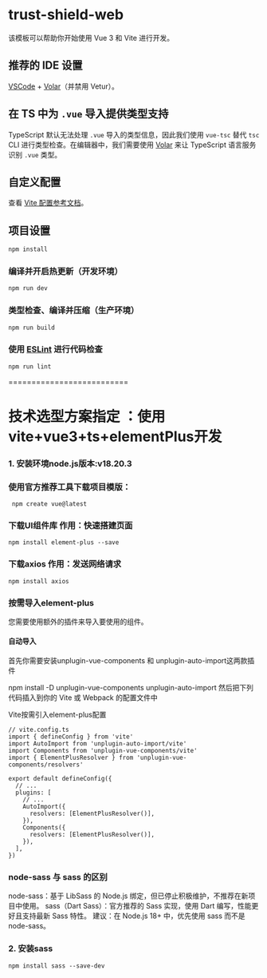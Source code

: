 # trust-shield-web

该模板可以帮助你开始使用 Vue 3 和 Vite 进行开发。

## 推荐的 IDE 设置

[VSCode](https://code.visualstudio.com/) + [Volar](https://marketplace.visualstudio.com/items?itemName=Vue.volar)（并禁用 Vetur）。

## 在 TS 中为 `.vue` 导入提供类型支持

TypeScript 默认无法处理 `.vue` 导入的类型信息，因此我们使用 `vue-tsc` 替代 `tsc` CLI 进行类型检查。在编辑器中，我们需要使用 [Volar](https://marketplace.visualstudio.com/items?itemName=Vue.volar) 来让 TypeScript 语言服务识别 `.vue` 类型。

## 自定义配置

查看 [Vite 配置参考文档](https://vite.dev/config/)。

## 项目设置

```sh
npm install
```

### 编译并开启热更新（开发环境）

```sh
npm run dev
```

### 类型检查、编译并压缩（生产环境）

```sh
npm run build
```

### 使用 [ESLint](https://eslint.org/) 进行代码检查

```sh
npm run lint
```

==========================

# 技术选型方案指定 ：使用vite+vue3+ts+elementPlus开发

### 1. 安装环境node.js版本:v18.20.3

### 使用官方推荐工具下载项目模版：

```
 npm create vue@latest

```

### 下载UI组件库 作用：快速搭建页面

```
npm install element-plus --save
```

### 下载axios 作用：发送网络请求

```
npm install axios
```

### 按需导入element-plus

您需要使用额外的插件来导入要使用的组件。

#### 自动导入

首先你需要安装unplugin-vue-components 和 unplugin-auto-import这两款插件

npm install -D unplugin-vue-components unplugin-auto-import
然后把下列代码插入到你的 Vite 或 Webpack 的配置文件中

Vite按需引入element-plus配置

```
// vite.config.ts
import { defineConfig } from 'vite'
import AutoImport from 'unplugin-auto-import/vite'
import Components from 'unplugin-vue-components/vite'
import { ElementPlusResolver } from 'unplugin-vue-components/resolvers'

export default defineConfig({
  // ...
  plugins: [
    // ...
    AutoImport({
      resolvers: [ElementPlusResolver()],
    }),
    Components({
      resolvers: [ElementPlusResolver()],
    }),
  ],
})

```

### node-sass 与 sass 的区别

node-sass：基于 LibSass 的 Node.js 绑定，但已停止积极维护，不推荐在新项目中使用。
sass（Dart Sass）：官方推荐的 Sass 实现，使用 Dart 编写，性能更好且支持最新 Sass 特性。
建议：在 Node.js 18+ 中，优先使用 sass 而不是 node-sass。

### 2. 安装sass

```
npm install sass --save-dev
```
